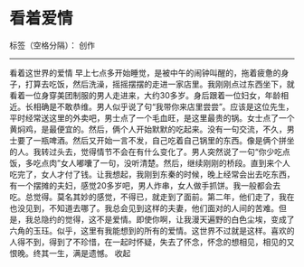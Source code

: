 ﻿# 看着爱情

标签（空格分隔）： 创作

---

看着这世界的爱情
早上七点多开始睡觉，是被中午的闹钟叫醒的，拖着疲惫的身子，打算去吃饭，然后洗澡，摇摇摆摆的走进一家店里。我刚刚点过东西坐下，就看着一位身穿美团制服的男人走进来，大约30多岁。身后跟着一位妇女，年龄相近。长相确是不敢恭维。男人似乎说了句“我带你来店里尝尝”。应该是这位先生，平时经常送这里的外卖吧，男士点了一个毛血旺，是这里最贵的锅。女士点了一个黄焖鸡，是最便宜的。然后，俩个人开始默默的吃起来。没有一句交流，不久，男士要了一瓶啤酒。然后又开始一言不发，自己吃着自己锅里的东西。像是俩个拼坐的人。我转过头去，觉得情节不会在有什么变化了。男人突然说了一句“你少吃点饭，多吃点肉”女人嘟囔了一句，没听清楚。然后，继续刚刚的桥段。直到来个人吃完了，女人才付了钱。让我想起，我刚到东秦的时候，晚上经常会出去吃东西，有一个摆摊的夫妇，感觉20多岁吧，男人炸串，女人做手抓饼。我一般都会去吃。总觉得。莫名其妙的感觉，不得已，就走到了面前。第二年，他们走了，我在也没见到，不知道去哪了。我总会见到这样的夫妻，他们面对的人间的苦难。但是，我总隐约的觉得，这不是爱情。即使你啊，让我漫天遍野的白色尘埃，变成了六角的玉珏。似乎，这里有我能想到的所有的爱情。这世界不过就是这样。喜欢的人得不到，得到了不珍惜，在一起时怀疑，失去了怀念，怀念的想相见，相见的又恨晚。终其一生，满是遗憾。
收起




